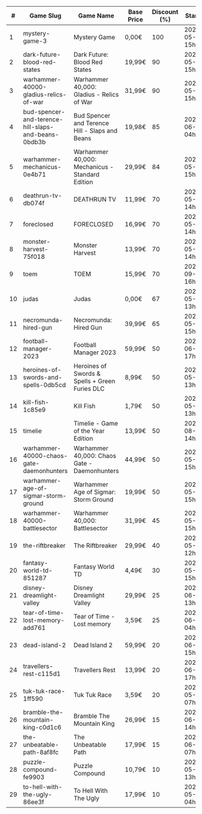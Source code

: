 |#|Game Slug|Game Name|Base Price|Discount (%)|Starts|Ends|
|---|---|---|---|---|---|---|
|1|mystery-game-3|Mystery Game|0,00€|100|2023-05-25 15h|2023-06-01 15h|
|2|dark-future-blood-red-states|Dark Future: Blood Red States|19,99€|90|2023-05-25 15h|2023-06-01 15h|
|3|warhammer-40000-gladius-relics-of-war|Warhammer 40,000: Gladius - Relics of War|31,99€|90|2023-05-25 15h|2023-06-01 15h|
|4|bud-spencer-and-terence-hill-slaps-and-beans-0bdb3b|Bud Spencer and Terence Hill - Slaps and Beans|19,98€|85|2023-06-16 04h|2023-08-02 04h|
|5|warhammer-mechanicus-0e4b71|Warhammer 40,000: Mechanicus - Standard Edition|29,99€|84|2023-05-25 15h|2023-06-01 15h|
|6|deathrun-tv-db074f|DEATHRUN TV|11,99€|70|2023-05-29 14h|2023-06-05 14h|
|7|foreclosed|FORECLOSED|16,99€|70|2023-05-29 14h|2023-06-05 14h|
|8|monster-harvest-75f018|Monster Harvest|13,99€|70|2023-05-29 14h|2023-06-05 14h|
|9|toem|TOEM|15,99€|70|2023-09-11 16h|2023-09-24 16h|
|10|judas|Judas|0,00€|67|2023-05-29 13h|2023-06-05 13h|
|11|necromunda-hired-gun|Necromunda: Hired Gun|39,99€|65|2023-05-25 15h|2023-06-01 15h|
|12|football-manager-2023|Football Manager 2023|59,99€|50|2023-06-22 17h|2023-07-13 17h|
|13|heroines-of-swords-and-spells-0db5cd|Heroines of Swords & Spells + Green Furies DLC|8,99€|50|2023-05-29 13h|2023-06-05 13h|
|14|kill-fish-1c85e9|Kill Fish|1,79€|50|2023-05-29 13h|2023-06-05 13h|
|15|timelie|Timelie - Game of the Year Edition|13,99€|50|2023-08-01 14h|2023-08-15 14h|
|16|warhammer-40000-chaos-gate-daemonhunters|Warhammer 40,000: Chaos Gate - Daemonhunters|44,99€|50|2023-05-25 15h|2023-06-01 15h|
|17|warhammer-age-of-sigmar-storm-ground|Warhammer Age of Sigmar: Storm Ground|19,99€|50|2023-05-25 15h|2023-06-01 15h|
|18|warhammer-40000-battlesector|Warhammer 40,000: Battlesector|31,99€|45|2023-05-25 15h|2023-06-01 15h|
|19|the-riftbreaker|The Riftbreaker|29,99€|40|2023-05-29 12h|2023-06-15 12h|
|20|fantasy-world-td-851287|Fantasy World TD|4,49€|30|2023-05-24 15h|2023-06-18 15h|
|21|disney-dreamlight-valley|Disney Dreamlight Valley|29,99€|25|2023-06-02 13h|2023-06-15 13h|
|22|tear-of-time-lost-memory-add761|Tear of Time - Lost memory|3,59€|25|2023-06-21 04h|2023-06-28 04h|
|23|dead-island-2|Dead Island 2|59,99€|20|2023-06-06 15h|2023-06-15 15h|
|24|travellers-rest-c115d1|Travellers Rest|13,99€|20|2023-06-01 17h|2023-06-15 17h|
|25|tuk-tuk-race-1ff590|Tuk Tuk Race|3,59€|20|2023-05-25 07h|2023-06-01 07h|
|26|bramble-the-mountain-king-c0d1c6|Bramble The Mountain King|26,99€|15|2023-06-05 14h|2023-06-12 14h|
|27|the-unbeatable-path-8af8fc|The Unbeatable Path|17,99€|15|2023-06-01 07h|2023-06-11 07h|
|28|puzzle-compound-fe9903|Puzzle Compound|10,79€|10|2023-05-25 13h|2023-06-01 13h|
|29|to-hell-with-the-ugly-86ee3f|To Hell With The Ugly|17,99€|10|2023-05-30 04h|2023-06-06 04h|
